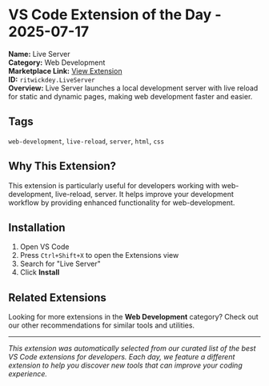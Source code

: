 # VS Code Extension of the Day - 2025-07-17

**Name:** Live Server  
**Category:** Web Development  
**Marketplace Link:** [View Extension](https://marketplace.visualstudio.com/items?itemName=ritwickdey.LiveServer)  
**ID:** `ritwickdey.LiveServer`  
**Overview:** Live Server launches a local development server with live reload for static and dynamic pages, making web development faster and easier.  


## Tags
`web-development`, `live-reload`, `server`, `html`, `css`

## Why This Extension?

This extension is particularly useful for developers working with web-development, live-reload, server. It helps improve your development workflow by providing enhanced functionality for web-development.

## Installation

1. Open VS Code
2. Press `Ctrl+Shift+X` to open the Extensions view
3. Search for "Live Server"
4. Click **Install**

## Related Extensions

Looking for more extensions in the **Web Development** category? Check out our other recommendations for similar tools and utilities.

---

*This extension was automatically selected from our curated list of the best VS Code extensions for developers. Each day, we feature a different extension to help you discover new tools that can improve your coding experience.*
